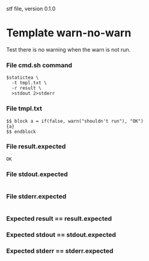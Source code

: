 stf file, version 0.1.0

# Template warn-no-warn

Test there is no warning when the warn is not run.

### File cmd.sh command

~~~
$statictea \
  -t tmpl.txt \
  -r result \
  >stdout 2>stderr
~~~

### File tmpl.txt

~~~
$$ block a = if(false, warn("shouldn't run"), "OK")
{a}
$$ endblock
~~~

### File result.expected

~~~
OK
~~~

### File stdout.expected

~~~
~~~

### File stderr.expected

~~~
~~~

### Expected result == result.expected
### Expected stdout == stdout.expected
### Expected stderr == stderr.expected

